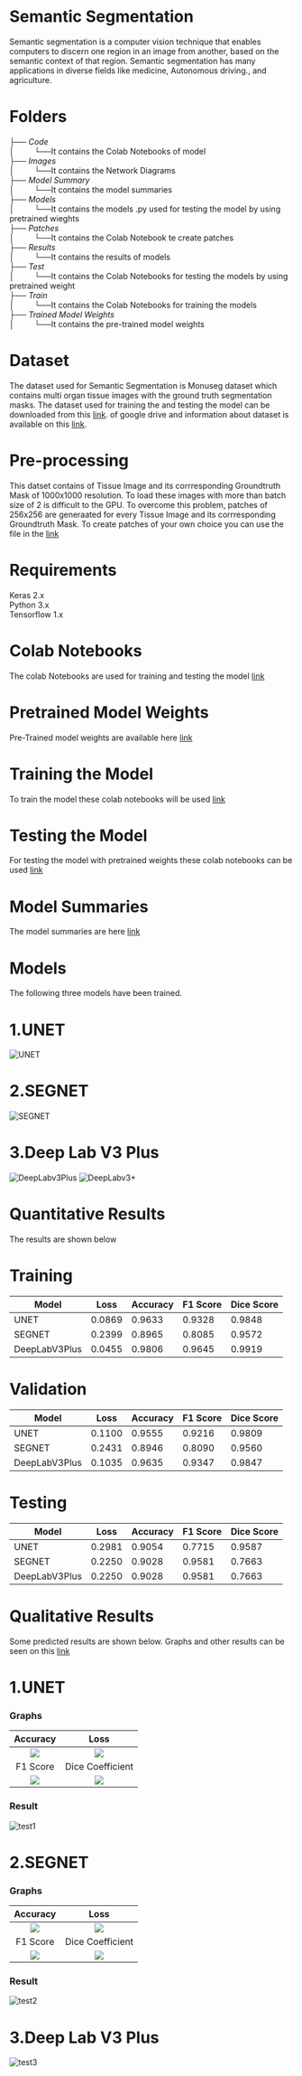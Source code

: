 # Semantic Segmentation
Semantic segmentation is a computer vision technique that enables computers to discern one region in an image from another, based on the semantic context of that region. Semantic segmentation has many applications in diverse fields like medicine, Autonomous driving., and agriculture.

# Folders
├── _Code_     
│ &nbsp;&nbsp;&nbsp;&nbsp;&nbsp;&nbsp;&nbsp;&nbsp;└──It contains the Colab Notebooks of model   
├── _Images_       
│ &nbsp;&nbsp;&nbsp;&nbsp;&nbsp;&nbsp;&nbsp;&nbsp;└──It contains the Network Diagrams    
├── _Model Summary_  
│ &nbsp;&nbsp;&nbsp;&nbsp;&nbsp;&nbsp;&nbsp;&nbsp;└──It contains the model summaries    
├── _Models_  
│ &nbsp;&nbsp;&nbsp;&nbsp;&nbsp;&nbsp;&nbsp;&nbsp;└──It contains the models .py used for testing the model by using pretrained wieghts  
├── _Patches_                   
│ &nbsp;&nbsp;&nbsp;&nbsp;&nbsp;&nbsp;&nbsp;&nbsp;└──It contains the Colab Notebook te create patches  
├── _Results_                   
│ &nbsp;&nbsp;&nbsp;&nbsp;&nbsp;&nbsp;&nbsp;&nbsp;└──It contains the results of models  
├── _Test_                      
│ &nbsp;&nbsp;&nbsp;&nbsp;&nbsp;&nbsp;&nbsp;&nbsp;└──It contains the Colab Notebooks for testing the models by using pretrained weight  
├── _Train_                     
│ &nbsp;&nbsp;&nbsp;&nbsp;&nbsp;&nbsp;&nbsp;&nbsp;└──It contains the Colab Notebooks for training the models  
├── _Trained Model Weights_     
│ &nbsp;&nbsp;&nbsp;&nbsp;&nbsp;&nbsp;&nbsp;&nbsp;└──It contains the pre-trained model weights

# Dataset
The dataset used for Semantic Segmentation is  Monuseg dataset which contains multi organ tissue images with the ground truth segmentation masks. The dataset used for training the and testing the model can be downloaded from this [link](https://drive.google.com/open?id=1LEn2IXZkxLPRUd2ydbL_ZvXR5Yw5PE64). of google drive and information about dataset is available on this [link](https://monuseg.grand-challenge.org/Data/).

# Pre-processing
This datset contains of Tissue Image and its corrresponding Groundtruth Mask of 1000x1000 resolution. To load these images with more than batch size of 2 is difficult to the GPU. To overcome this problem, patches of 256x256 are generaated for every Tissue Image and its corrresponding Groundtruth Mask. To create patches of your own choice you can use the file in the  [link](https://github.com/arslanamin14/Image-Segmentation/blob/master/Patches/Patch.ipynb)

# Requirements
Keras 2.x  
Python 3.x  
Tensorflow 1.x

# Colab Notebooks
The colab Notebooks are used for training and testing the model [link](https://github.com/arslanamin14/Image-Segmentation/tree/master/Code)
# Pretrained Model Weights
Pre-Trained model weights are available here [link](https://github.com/arslanamin14/Image-Segmentation/tree/master/Trained%20Model%20Weights)

# Training the Model
 To train the model these colab notebooks will be used [link](https://github.com/arslanamin14/Image-Segmentation/tree/master/Train)

# Testing the Model
For testing the model with pretrained weights these colab notebooks can be used  [link](https://github.com/arslanamin14/Image-Segmentation/tree/master/Test)
# Model Summaries
The model summaries are here [link](https://github.com/arslanamin14/Image-Segmentation/tree/master/Model%20Summary)
# Models
The following three models have been trained.  
# 1.UNET
![UNET](Images/UNET.PNG)
# 2.SEGNET
![SEGNET](Images/SEGNET.PNG)
# 3.Deep Lab V3 Plus
![DeepLabv3Plus](Images/DeepLabV3Plus.PNG)
![DeepLabv3+](Images/DeepLabV3+.PNG)
# Quantitative Results
The results are shown below
   # Training
| Model | Loss | Accuracy | F1 Score | Dice Score |
| ----- | ---- | ---- | ---- | ---- |
| UNET | 0.0869 | 0.9633 | 0.9328 | 0.9848 
| SEGNET | 0.2399 | 0.8965 | 0.8085 | 0.9572 
| DeepLabV3Plus | 0.0455 | 0.9806 | 0.9645 | 0.9919
  # Validation
| Model | Loss | Accuracy | F1 Score | Dice Score |
| ----- | ---- | ---- | ---- | ---- |
| UNET | 0.1100 | 0.9555 | 0.9216 | 0.9809 
| SEGNET | 0.2431 | 0.8946 | 0.8090 | 0.9560 
| DeepLabV3Plus | 0.1035 | 0.9635 | 0.9347 | 0.9847

 # Testing 
| Model | Loss | Accuracy | F1 Score | Dice Score |
| ----- | ---- | ---- | ---- | ---- |
| UNET | 0.2981 | 0.9054 | 0.7715 | 0.9587 
| SEGNET | 0.2250 | 0.9028 | 0.9581 | 0.7663 
| DeepLabV3Plus | 0.2250 | 0.9028 | 0.9581 | 0.7663

# Qualitative Results
Some predicted results are shown below. Graphs and other results can be seen on this  [link](https://github.com/arslanamin14/Image-Segmentation/tree/master/Results)
# 1.UNET
### Graphs

Accuracy             |  Loss
:-------------------------:|:-------------------------:
![](https://github.com/arslanamin14/Image-Segmentation/blob/master/Results/UNET/Graph%20between%20Training%20and%20Validation%20Accuracy.PNG)  |  ![](https://github.com/arslanamin14/Image-Segmentation/blob/master/Results/UNET/Graph%20between%20Training%20and%20Validation%20Loss.PNG)
F1 Score             |  Dice Coefficient
![](https://github.com/arslanamin14/Image-Segmentation/blob/master/Results/UNET/Graph%20between%20Training%20and%20Validation%20F1%20Score.PNG)  |  ![](https://github.com/arslanamin14/Image-Segmentation/blob/master/Results/UNET/Graph%20between%20Training%20and%20Validation%20Dice.PNG)
### Result
![test1](https://github.com/arslanamin14/Image-Segmentation/blob/master/Results/UNET/Testing%20Image%20With%20Ground%20Truth%20and%20Predicted.PNG)
# 2.SEGNET
### Graphs

Accuracy             |  Loss
:-------------------------:|:-------------------------:
![](https://github.com/arslanamin14/Image-Segmentation/blob/master/Results/SEGNET/Graph%20between%20Training%20and%20Validation%20Accuracy.PNG)  |  ![](https://github.com/arslanamin14/Image-Segmentation/blob/master/Results/SEGNET/Graph%20between%20Training%20and%20Validation%20Loss.PNG)
F1 Score             |  Dice Coefficient
![](https://github.com/arslanamin14/Image-Segmentation/blob/master/Results/SEGNET/Graph%20between%20Training%20and%20Validation%20F1%20Score.PNG)  |  ![](https://github.com/arslanamin14/Image-Segmentation/blob/master/Results/SEGNET/Graph%20between%20Training%20and%20Validation%20Dice.PNG)
### Result
![test2](https://github.com/arslanamin14/Image-Segmentation/blob/master/Results/SEGNET/Testing%20Image%20With%20Ground%20Truth%20and%20Predicted.PNG)
# 3.Deep Lab V3 Plus
![test3](https://github.com/arslanamin14/Image-Segmentation/blob/master/Results/DeepLabV3plus/Testing%20Image%20With%20Ground%20Truth%20and%20Predicted.PNG)








